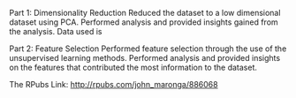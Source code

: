 Part 1: Dimensionality Reduction
Reduced the dataset to a low dimensional dataset using PCA. Performed analysis and provided insights gained from the analysis. Data used is 

Part 2: Feature Selection
Performed feature selection through the use of the unsupervised learning methods. Performed analysis and provided insights on the features that contributed the most information to the dataset. 

The RPubs Link: http://rpubs.com/john_maronga/886068
